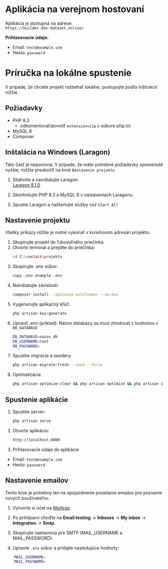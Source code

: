# Aplikácia na verejnom hostovaní

Aplikácia je dostupná na adrese:  
`https://builder.dev-dataset.online/`

**Prihlasovacie údaje:**
- Email: `test@example.com`
- Heslo: `password`
# Príručka na lokálne spustenie
V prípade, že chcete projekt rozbehať lokálne, postupujte podľa inštrukcií nižšie.
## Požiadavky

- PHP 8.3
    - odkomentovať/povoliť `extension=zip` v súbore php.ini   
- MySQL 8  
- Composer

## Inštalácia na Windows (Laragon)
Táto časť je nepovinná. V prípade, že máte potrebné požiadavky spomenuté vyššie, môžte preskočiť na krok `Nastavenie projektu`
1. Stiahnite a nainštalujte Laragon:  
   [Laragon 8.1.0](https://github.com/leokhoa/laragon/releases/download/8.1.0/laragon-wamp.exe)

2. Skontrolujte PHP 8.3 a MySQL 8 v nastaveniach Laragonu.
3. Spustie Laragon a naštartujte služby cez `Start All`
## Nastavenie projektu
Všetky príkazy nižšie je nutné vykonať v koreňovom adresári projektu.  
1. Skopírujte projekt do ľubovoľného priečinka.  
2. Otvorte terminál a prejdite do priečinka:
    ```bash
    cd C:\cesta\k\projektu
    ```
3. Skopírujte .env súbor:
    ```bash
    copy .env.example .env
    ```
4. Nainštalujte závislosti:
    ```bash
    composer install --optimize-autoloader --no-dev
    ```
6. Vygenerujte aplikačný kľúč:
    ```bash
    php artisan key:generate
    ```
7. Upraviť .env (príklad):
Názov databázy sa musí zhodovat s hodnotou v `DB_DATABASE`
    ```bash
    DB_DATABASE=nazov_db
    DB_USERNAME=root
    DB_PASSWORD=
    ```
8. Spustite migrácie a seedery:
    ```bash
    php artisan migrate:fresh --seed --force
    ```
9. Optimalizácia
    ```bash
    php artisan optimize:clear && php artisan optimize && php artisan config:clear
    ```
## Spustenie aplikácie
1. Spustite server:
    ```bash
    php artisan serve
    ```
2. Otvorte aplikáciu:
    ```bash
    http://localhost:8000
    ```
3. Prihlasovacie údaje do aplikácie
- Email: `test@example.com`
- Heslo: `password`


## Nastavenie emailov
Tento krok je potrebný len na spojazdnenie posielanie emailov pre pozvanie nových použivateľov.  
1. Vytvorte si účet na [Mailtrap](https://mailtrap.io/).  
2. Po prihlásení choďte na **Email testing** -> **Inboxes** -> **My inbox** -> **Integration** -> **Smtp**.  
3. Skopírujte nastavenia pre SMTP (MAIL_USERNAME a MAIL_PASSWORD).

4. Upravte `.env` súbor a pridajte nasledujúce hodnoty:
```bash
    MAIL_USERNAME=
    MAIL_PASSWORD=
```



